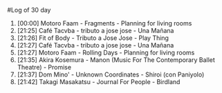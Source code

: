 #Log of 30 day

1. [00:00] Motoro Faam - Fragments - Planning for living rooms
1. [21:25] Café Tacvba - tributo a jose jose - Una Mañana
1. [21:26] Fit of Body - Tributo a Jose Jose - Play Thing
1. [21:27] Café Tacvba - tributo a jose jose - Una Mañana
1. [21:27] Motoro Faam - Rolling Days - Planning for living rooms
1. [21:35] Akira Kosemura - Manon (Music For The Contemporary Ballet Theatre) - Promise
1. [21:37] Dom Mino' - Unknown Coordinates - Shiroi (con Paniyolo)
1. [21:42] Takagi Masakatsu - Journal For People - Birdland
